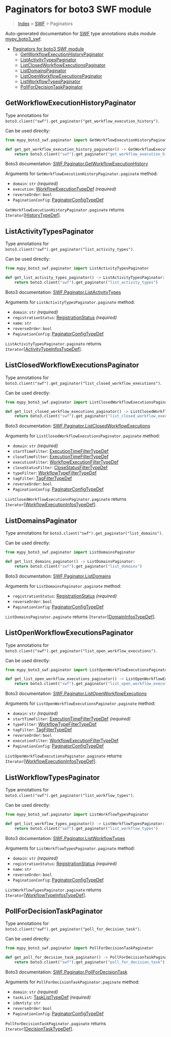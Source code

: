 # Paginators for boto3 SWF module

> [Index](../README.md) > [SWF](./README.md) > Paginators

Auto-generated documentation for
[SWF](https://boto3.amazonaws.com/v1/documentation/api/latest/reference/services/swf.html#SWF)
type annotations stubs module
[mypy_boto3_swf](https://pypi.org/project/mypy-boto3-swf/).

- [Paginators for boto3 SWF module](#paginators-for-boto3-swf-module)
  - [GetWorkflowExecutionHistoryPaginator](#getworkflowexecutionhistorypaginator)
  - [ListActivityTypesPaginator](#listactivitytypespaginator)
  - [ListClosedWorkflowExecutionsPaginator](#listclosedworkflowexecutionspaginator)
  - [ListDomainsPaginator](#listdomainspaginator)
  - [ListOpenWorkflowExecutionsPaginator](#listopenworkflowexecutionspaginator)
  - [ListWorkflowTypesPaginator](#listworkflowtypespaginator)
  - [PollForDecisionTaskPaginator](#pollfordecisiontaskpaginator)

## GetWorkflowExecutionHistoryPaginator

Type annotations for
`boto3.client("swf").get_paginator("get_workflow_execution_history")`.

Can be used directly:

```python
from mypy_boto3_swf.paginator import GetWorkflowExecutionHistoryPaginator

def get_get_workflow_execution_history_paginator() -> GetWorkflowExecutionHistoryPaginator:
    return boto3.client("swf").get_paginator("get_workflow_execution_history")
```

Boto3 documentation:
[SWF.Paginator.GetWorkflowExecutionHistory](https://boto3.amazonaws.com/v1/documentation/api/latest/reference/services/swf.html#SWF.Paginator.GetWorkflowExecutionHistory)

Arguments for `GetWorkflowExecutionHistoryPaginator.paginate` method:

- `domain`: `str` *(required)*
- `execution`:
  [WorkflowExecutionTypeDef](https://vemel.github.io/boto3_stubs_docs/mypy_boto3_swf/type_defs.html#workflowexecutiontypedef)
  *(required)*
- `reverseOrder`: `bool`
- `PaginationConfig`:
  [PaginatorConfigTypeDef](https://vemel.github.io/boto3_stubs_docs/mypy_boto3_swf/type_defs.html#paginatorconfigtypedef)

`GetWorkflowExecutionHistoryPaginator.paginate` returns
`Iterator`\[[HistoryTypeDef](https://vemel.github.io/boto3_stubs_docs/mypy_boto3_swf/type_defs.html#historytypedef)\].

## ListActivityTypesPaginator

Type annotations for
`boto3.client("swf").get_paginator("list_activity_types")`.

Can be used directly:

```python
from mypy_boto3_swf.paginator import ListActivityTypesPaginator

def get_list_activity_types_paginator() -> ListActivityTypesPaginator:
    return boto3.client("swf").get_paginator("list_activity_types")
```

Boto3 documentation:
[SWF.Paginator.ListActivityTypes](https://boto3.amazonaws.com/v1/documentation/api/latest/reference/services/swf.html#SWF.Paginator.ListActivityTypes)

Arguments for `ListActivityTypesPaginator.paginate` method:

- `domain`: `str` *(required)*
- `registrationStatus`:
  [RegistrationStatus](https://vemel.github.io/boto3_stubs_docs/mypy_boto3_swf/literals.html#registrationstatus)
  *(required)*
- `name`: `str`
- `reverseOrder`: `bool`
- `PaginationConfig`:
  [PaginatorConfigTypeDef](https://vemel.github.io/boto3_stubs_docs/mypy_boto3_swf/type_defs.html#paginatorconfigtypedef)

`ListActivityTypesPaginator.paginate` returns
`Iterator`\[[ActivityTypeInfosTypeDef](https://vemel.github.io/boto3_stubs_docs/mypy_boto3_swf/type_defs.html#activitytypeinfostypedef)\].

## ListClosedWorkflowExecutionsPaginator

Type annotations for
`boto3.client("swf").get_paginator("list_closed_workflow_executions")`.

Can be used directly:

```python
from mypy_boto3_swf.paginator import ListClosedWorkflowExecutionsPaginator

def get_list_closed_workflow_executions_paginator() -> ListClosedWorkflowExecutionsPaginator:
    return boto3.client("swf").get_paginator("list_closed_workflow_executions")
```

Boto3 documentation:
[SWF.Paginator.ListClosedWorkflowExecutions](https://boto3.amazonaws.com/v1/documentation/api/latest/reference/services/swf.html#SWF.Paginator.ListClosedWorkflowExecutions)

Arguments for `ListClosedWorkflowExecutionsPaginator.paginate` method:

- `domain`: `str` *(required)*
- `startTimeFilter`:
  [ExecutionTimeFilterTypeDef](https://vemel.github.io/boto3_stubs_docs/mypy_boto3_swf/type_defs.html#executiontimefiltertypedef)
- `closeTimeFilter`:
  [ExecutionTimeFilterTypeDef](https://vemel.github.io/boto3_stubs_docs/mypy_boto3_swf/type_defs.html#executiontimefiltertypedef)
- `executionFilter`:
  [WorkflowExecutionFilterTypeDef](https://vemel.github.io/boto3_stubs_docs/mypy_boto3_swf/type_defs.html#workflowexecutionfiltertypedef)
- `closeStatusFilter`:
  [CloseStatusFilterTypeDef](https://vemel.github.io/boto3_stubs_docs/mypy_boto3_swf/type_defs.html#closestatusfiltertypedef)
- `typeFilter`:
  [WorkflowTypeFilterTypeDef](https://vemel.github.io/boto3_stubs_docs/mypy_boto3_swf/type_defs.html#workflowtypefiltertypedef)
- `tagFilter`:
  [TagFilterTypeDef](https://vemel.github.io/boto3_stubs_docs/mypy_boto3_swf/type_defs.html#tagfiltertypedef)
- `reverseOrder`: `bool`
- `PaginationConfig`:
  [PaginatorConfigTypeDef](https://vemel.github.io/boto3_stubs_docs/mypy_boto3_swf/type_defs.html#paginatorconfigtypedef)

`ListClosedWorkflowExecutionsPaginator.paginate` returns
`Iterator`\[[WorkflowExecutionInfosTypeDef](https://vemel.github.io/boto3_stubs_docs/mypy_boto3_swf/type_defs.html#workflowexecutioninfostypedef)\].

## ListDomainsPaginator

Type annotations for `boto3.client("swf").get_paginator("list_domains")`.

Can be used directly:

```python
from mypy_boto3_swf.paginator import ListDomainsPaginator

def get_list_domains_paginator() -> ListDomainsPaginator:
    return boto3.client("swf").get_paginator("list_domains")
```

Boto3 documentation:
[SWF.Paginator.ListDomains](https://boto3.amazonaws.com/v1/documentation/api/latest/reference/services/swf.html#SWF.Paginator.ListDomains)

Arguments for `ListDomainsPaginator.paginate` method:

- `registrationStatus`:
  [RegistrationStatus](https://vemel.github.io/boto3_stubs_docs/mypy_boto3_swf/literals.html#registrationstatus)
  *(required)*
- `reverseOrder`: `bool`
- `PaginationConfig`:
  [PaginatorConfigTypeDef](https://vemel.github.io/boto3_stubs_docs/mypy_boto3_swf/type_defs.html#paginatorconfigtypedef)

`ListDomainsPaginator.paginate` returns
`Iterator`\[[DomainInfosTypeDef](https://vemel.github.io/boto3_stubs_docs/mypy_boto3_swf/type_defs.html#domaininfostypedef)\].

## ListOpenWorkflowExecutionsPaginator

Type annotations for
`boto3.client("swf").get_paginator("list_open_workflow_executions")`.

Can be used directly:

```python
from mypy_boto3_swf.paginator import ListOpenWorkflowExecutionsPaginator

def get_list_open_workflow_executions_paginator() -> ListOpenWorkflowExecutionsPaginator:
    return boto3.client("swf").get_paginator("list_open_workflow_executions")
```

Boto3 documentation:
[SWF.Paginator.ListOpenWorkflowExecutions](https://boto3.amazonaws.com/v1/documentation/api/latest/reference/services/swf.html#SWF.Paginator.ListOpenWorkflowExecutions)

Arguments for `ListOpenWorkflowExecutionsPaginator.paginate` method:

- `domain`: `str` *(required)*
- `startTimeFilter`:
  [ExecutionTimeFilterTypeDef](https://vemel.github.io/boto3_stubs_docs/mypy_boto3_swf/type_defs.html#executiontimefiltertypedef)
  *(required)*
- `typeFilter`:
  [WorkflowTypeFilterTypeDef](https://vemel.github.io/boto3_stubs_docs/mypy_boto3_swf/type_defs.html#workflowtypefiltertypedef)
- `tagFilter`:
  [TagFilterTypeDef](https://vemel.github.io/boto3_stubs_docs/mypy_boto3_swf/type_defs.html#tagfiltertypedef)
- `reverseOrder`: `bool`
- `executionFilter`:
  [WorkflowExecutionFilterTypeDef](https://vemel.github.io/boto3_stubs_docs/mypy_boto3_swf/type_defs.html#workflowexecutionfiltertypedef)
- `PaginationConfig`:
  [PaginatorConfigTypeDef](https://vemel.github.io/boto3_stubs_docs/mypy_boto3_swf/type_defs.html#paginatorconfigtypedef)

`ListOpenWorkflowExecutionsPaginator.paginate` returns
`Iterator`\[[WorkflowExecutionInfosTypeDef](https://vemel.github.io/boto3_stubs_docs/mypy_boto3_swf/type_defs.html#workflowexecutioninfostypedef)\].

## ListWorkflowTypesPaginator

Type annotations for
`boto3.client("swf").get_paginator("list_workflow_types")`.

Can be used directly:

```python
from mypy_boto3_swf.paginator import ListWorkflowTypesPaginator

def get_list_workflow_types_paginator() -> ListWorkflowTypesPaginator:
    return boto3.client("swf").get_paginator("list_workflow_types")
```

Boto3 documentation:
[SWF.Paginator.ListWorkflowTypes](https://boto3.amazonaws.com/v1/documentation/api/latest/reference/services/swf.html#SWF.Paginator.ListWorkflowTypes)

Arguments for `ListWorkflowTypesPaginator.paginate` method:

- `domain`: `str` *(required)*
- `registrationStatus`:
  [RegistrationStatus](https://vemel.github.io/boto3_stubs_docs/mypy_boto3_swf/literals.html#registrationstatus)
  *(required)*
- `name`: `str`
- `reverseOrder`: `bool`
- `PaginationConfig`:
  [PaginatorConfigTypeDef](https://vemel.github.io/boto3_stubs_docs/mypy_boto3_swf/type_defs.html#paginatorconfigtypedef)

`ListWorkflowTypesPaginator.paginate` returns
`Iterator`\[[WorkflowTypeInfosTypeDef](https://vemel.github.io/boto3_stubs_docs/mypy_boto3_swf/type_defs.html#workflowtypeinfostypedef)\].

## PollForDecisionTaskPaginator

Type annotations for
`boto3.client("swf").get_paginator("poll_for_decision_task")`.

Can be used directly:

```python
from mypy_boto3_swf.paginator import PollForDecisionTaskPaginator

def get_poll_for_decision_task_paginator() -> PollForDecisionTaskPaginator:
    return boto3.client("swf").get_paginator("poll_for_decision_task")
```

Boto3 documentation:
[SWF.Paginator.PollForDecisionTask](https://boto3.amazonaws.com/v1/documentation/api/latest/reference/services/swf.html#SWF.Paginator.PollForDecisionTask)

Arguments for `PollForDecisionTaskPaginator.paginate` method:

- `domain`: `str` *(required)*
- `taskList`:
  [TaskListTypeDef](https://vemel.github.io/boto3_stubs_docs/mypy_boto3_swf/type_defs.html#tasklisttypedef)
  *(required)*
- `identity`: `str`
- `reverseOrder`: `bool`
- `PaginationConfig`:
  [PaginatorConfigTypeDef](https://vemel.github.io/boto3_stubs_docs/mypy_boto3_swf/type_defs.html#paginatorconfigtypedef)

`PollForDecisionTaskPaginator.paginate` returns
`Iterator`\[[DecisionTaskTypeDef](https://vemel.github.io/boto3_stubs_docs/mypy_boto3_swf/type_defs.html#decisiontasktypedef)\].
